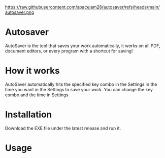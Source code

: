 https://raw.githubusercontent.com/spacejam28/autosaver/refs/heads/main/autosaver.png

# Autosaver
AutoSaver is the tool that saves your work automatically, it works on all PDF, document editors, or every program with a shortcut for saving!

# How it works
AutoSaver automatically hits the specified key combo in the Settings in the time you want in the Settings to save your work. You can change the key combo and the time in Settings

# Installation
Download the EXE file under the latest release and run it.

# Usage

